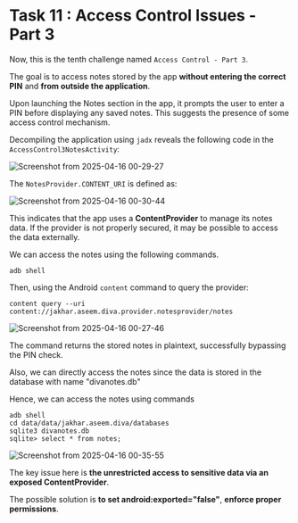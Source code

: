 # Task 11 : Access Control Issues - Part 3

Now, this is the tenth challenge named `Access Control - Part 3`.

The goal is to access notes stored by the app **without entering the correct PIN** and **from outside the application**.

Upon launching the Notes section in the app, it prompts the user to enter a PIN before displaying any saved notes. This suggests the presence of some access control mechanism.

Decompiling the application using `jadx` reveals the following code in the `AccessControl3NotesActivity`:

![Screenshot from 2025-04-16 00-29-27](https://github.com/user-attachments/assets/78d34fce-5869-49c6-b2b1-d2fa646c0baa)


The `NotesProvider.CONTENT_URI` is defined as:

![Screenshot from 2025-04-16 00-30-44](https://github.com/user-attachments/assets/bb5d201c-74c9-4a0b-895a-186fe271e393)

This indicates that the app uses a **ContentProvider** to manage its notes data. If the provider is not properly secured, it may be possible to access the data externally.

We can access the notes using the following commands.

`adb shell`

Then, using the Android `content` command to query the provider:

`content query --uri content://jakhar.aseem.diva.provider.notesprovider/notes`

![Screenshot from 2025-04-16 00-27-46](https://github.com/user-attachments/assets/01453164-7da7-44c3-b5e3-d2d7dbbd03c3)

The command returns the stored notes in plaintext, successfully bypassing the PIN check.

Also, we can directly access the notes since the data is stored in the database with name "divanotes.db"

Hence, we can access the notes using commands 
```
adb shell
cd data/data/jakhar.aseem.diva/databases
sqlite3 divanotes.db
sqlite> select * from notes;
```
![Screenshot from 2025-04-16 00-35-55](https://github.com/user-attachments/assets/0cf60430-708e-49c4-b249-6a7303454071)


The key issue here is **the unrestricted access to sensitive data via an exposed ContentProvider**. 

The possible solution is **to set android:exported="false"**, **enforce proper permissions**.
